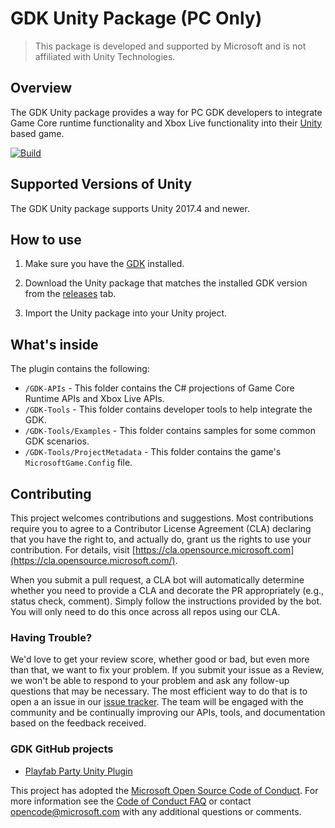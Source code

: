# GDK Unity Package (PC Only)

> This package is developed and supported by Microsoft and is not affiliated with Unity Technologies. 

## Overview 

The GDK Unity package provides a way for PC GDK developers to integrate Game Core runtime functionality and Xbox Live functionality into their [Unity](https://unity3d.com/) based game. 

[![Build](https://github.com/microsoft/gdk-unity-package/actions/workflows/main.yml/badge.svg?branch=main)](https://github.com/microsoft/gdk-unity-package/actions/workflows/main.yml) 

## Supported Versions of Unity 

The GDK Unity package supports Unity 2017.4 and newer. 

## How to use 

1. Make sure you have the [GDK](https://aka.ms/gdk) installed.

2. Download the Unity package that matches the installed GDK version from the [releases](https://github.com/microsoft/gdk-unity-package/releases) tab. 

3. Import the Unity package into your Unity project. 

## What's inside

The plugin contains the following:

- `/GDK-APIs` - This folder contains the C# projections of Game Core Runtime APIs and Xbox Live APIs.
- `/GDK-Tools` - This folder contains developer tools to help integrate the GDK.
- `/GDK-Tools/Examples` - This folder contains samples for some common GDK scenarios.
- `/GDK-Tools/ProjectMetadata` - This folder contains the game's `MicrosoftGame.Config` file.

## Contributing 

This project welcomes contributions and suggestions. Most contributions require you to agree to a Contributor License Agreement (CLA) declaring that you have the right to, and actually do, grant us the rights to use your contribution. For details, visit  [https://cla.opensource.microsoft.com](https://cla.opensource.microsoft.com/). 

When you submit a pull request, a CLA bot will automatically determine whether you need to provide a CLA and decorate the PR appropriately (e.g., status check, comment). Simply follow the instructions provided by the bot. You will only need to do this once across all repos using our CLA. 

### Having Trouble? 

We'd love to get your review score, whether good or bad, but even more than that, we want to fix your problem. If you submit your issue as a Review, we won't be able to respond to your problem and ask any follow-up questions that may be necessary. The most efficient way to do that is to open a an issue in our [issue tracker](https://github.com/Microsoft/gdk-unity-package/issues).  The team will be engaged with the community and be continually improving our APIs, tools, and documentation based on the feedback received. 

### GDK GitHub projects 

*  [Playfab Party Unity Plugin](https://github.com/PlayFab/PlayFabPartyUnity) 

This project has adopted the  [Microsoft Open Source Code of Conduct](https://opensource.microsoft.com/codeofconduct/). For more information see the  [Code of Conduct FAQ](https://opensource.microsoft.com/codeofconduct/faq/)  or contact  [opencode@microsoft.com](mailto:opencode@microsoft.com)  with any additional questions or comments. 
